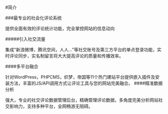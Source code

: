 #简介

###最专业的社会化评论系统

提供全面有效的评论统计功能，完全掌控网站的信息动向

#####引入社交流量

集成“新浪微博，腾讯空间，人人...”等社交账号及第三方平台的单点登录功能，实时评论同步，实名制留言将大大提高评论的质量和传播效率。

####多平台融合

针对WordPress，PHPCMS，织梦，帝国等11个热门建站平台提供嵌入插件及安装方法，丰富的JS/API调用方式让评论工具与您的网站完美融合。
####精准数据分析

强大，专业的社交评论数据管理后台，精确管理评论数据，多角度完美分析网站社交影响力，支持多种平台，全网畅游无阻碍。